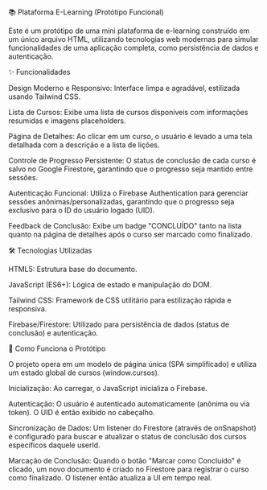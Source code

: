 📚 Plataforma E-Learning (Protótipo Funcional)

Este é um protótipo de uma mini plataforma de e-learning construído em um único arquivo HTML, utilizando tecnologias web modernas para simular funcionalidades de uma aplicação completa, como persistência de dados e autenticação.

✨ Funcionalidades

Design Moderno e Responsivo: Interface limpa e agradável, estilizada usando Tailwind CSS.

Lista de Cursos: Exibe uma lista de cursos disponíveis com informações resumidas e imagens placeholders.

Página de Detalhes: Ao clicar em um curso, o usuário é levado a uma tela detalhada com a descrição e a lista de lições.

Controle de Progresso Persistente: O status de conclusão de cada curso é salvo no Google Firestore, garantindo que o progresso seja mantido entre sessões.

Autenticação Funcional: Utiliza o Firebase Authentication para gerenciar sessões anônimas/personalizadas, garantindo que o progresso seja exclusivo para o ID do usuário logado (UID).

Feedback de Conclusão: Exibe um badge "CONCLUÍDO" tanto na lista quanto na página de detalhes após o curso ser marcado como finalizado.

🛠️ Tecnologias Utilizadas

HTML5: Estrutura base do documento.

JavaScript (ES6+): Lógica de estado e manipulação do DOM.

Tailwind CSS: Framework de CSS utilitário para estilização rápida e responsiva.

Firebase/Firestore: Utilizado para persistência de dados (status de conclusão) e autenticação.

🚀 Como Funciona o Protótipo

O projeto opera em um modelo de página única (SPA simplificado) e utiliza um estado global de cursos (window.cursos).

Inicialização: Ao carregar, o JavaScript inicializa o Firebase.

Autenticação: O usuário é autenticado automaticamente (anônima ou via token). O UID é então exibido no cabeçalho.

Sincronização de Dados: Um listener do Firestore (através de onSnapshot) é configurado para buscar e atualizar o status de conclusão dos cursos específicos daquele userId.

Marcação de Conclusão: Quando o botão "Marcar como Concluído" é clicado, um novo documento é criado no Firestore para registrar o curso como finalizado. O listener então atualiza a UI em tempo real.